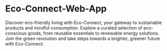 # Eco-Connect-Web-App
Discover eco-friendly living with Eco-Connect, your gateway to sustainable products and mindful consumption. Explore a curated selection of eco-conscious goods, from reusable essentials to renewable energy solutions. Join the green revolution and take steps towards a brighter, greener future with Eco-Connect.
